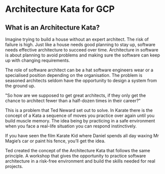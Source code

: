 # Architecture Kata for GCP

## What is an Architecture Kata?
Imagine trying to build a house without an expert architect. The risk of failure is high. Just like a house needs good planning to stay up, software needs effective architecture to succeed over time. Architecture in software is about planning to avoid problems and making sure the software can keep up with changing requirements.

The role of software architect can be a hat software engineers wear or a specialised position depending on the organisation. The problem is seasoned architects seldom have the opportunity to design a system from the ground up.

"So how are we supposed to get great architects, if they only get the chance to architect fewer than a half-dozen times in their career?"

This is a problem that Ted Neward set out to solve. In Karate there is the concept of a Kata a sequence of moves you practice over again until you build muscle memory. The idea being by practicing in a safe environment when you face a real-life situation you can respond instinctively.

If you have seen the film Karate Kid where Daniel spends all day waxing Mr Magie’s car or paint his fence, you’ll get the idea.

Ted created the concept of the Architecture Kata that follows the same principle. A workshop that gives the opportunity to practice software architecture in a risk-free environment and build the skills needed for real projects.

